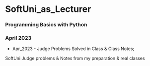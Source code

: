 # SoftUni_as_Lecturer

### Programming Basics with Python
### April 2023

- Apr_2023 - Judge Problems Solved in Class & Class Notes;

SoftUni Judge problems &amp; Notes from my preparation &amp; real classes
